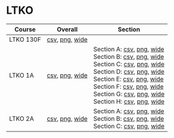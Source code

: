 # LTKO

| Course | Overall | Section |
| ------ | ------- | ------- |
| LTKO 130F | [csv](https://github.com/UCSD-Historical-Enrollment-Data/2025Fall/blob/main/overall/LTKO%20130F.csv), [png](https://raw.githubusercontent.com/UCSD-Historical-Enrollment-Data/2025Fall/main/plot_overall/LTKO%20130F.png), [wide](https://raw.githubusercontent.com/UCSD-Historical-Enrollment-Data/2025Fall/main/plot_overall_wide/LTKO%20130F.png) |  |
| LTKO 1A | [csv](https://github.com/UCSD-Historical-Enrollment-Data/2025Fall/blob/main/overall/LTKO%201A.csv), [png](https://raw.githubusercontent.com/UCSD-Historical-Enrollment-Data/2025Fall/main/plot_overall/LTKO%201A.png), [wide](https://raw.githubusercontent.com/UCSD-Historical-Enrollment-Data/2025Fall/main/plot_overall_wide/LTKO%201A.png) | Section A: [csv](https://github.com/UCSD-Historical-Enrollment-Data/2025Fall/blob/main/section/LTKO%201A_A.csv), [png](https://raw.githubusercontent.com/UCSD-Historical-Enrollment-Data/2025Fall/main/plot_section/LTKO%201A_A.png), [wide](https://raw.githubusercontent.com/UCSD-Historical-Enrollment-Data/2025Fall/main/plot_section_wide/LTKO%201A_A.png)<br>Section B: [csv](https://github.com/UCSD-Historical-Enrollment-Data/2025Fall/blob/main/section/LTKO%201A_B.csv), [png](https://raw.githubusercontent.com/UCSD-Historical-Enrollment-Data/2025Fall/main/plot_section/LTKO%201A_B.png), [wide](https://raw.githubusercontent.com/UCSD-Historical-Enrollment-Data/2025Fall/main/plot_section_wide/LTKO%201A_B.png)<br>Section C: [csv](https://github.com/UCSD-Historical-Enrollment-Data/2025Fall/blob/main/section/LTKO%201A_C.csv), [png](https://raw.githubusercontent.com/UCSD-Historical-Enrollment-Data/2025Fall/main/plot_section/LTKO%201A_C.png), [wide](https://raw.githubusercontent.com/UCSD-Historical-Enrollment-Data/2025Fall/main/plot_section_wide/LTKO%201A_C.png)<br>Section D: [csv](https://github.com/UCSD-Historical-Enrollment-Data/2025Fall/blob/main/section/LTKO%201A_D.csv), [png](https://raw.githubusercontent.com/UCSD-Historical-Enrollment-Data/2025Fall/main/plot_section/LTKO%201A_D.png), [wide](https://raw.githubusercontent.com/UCSD-Historical-Enrollment-Data/2025Fall/main/plot_section_wide/LTKO%201A_D.png)<br>Section E: [csv](https://github.com/UCSD-Historical-Enrollment-Data/2025Fall/blob/main/section/LTKO%201A_E.csv), [png](https://raw.githubusercontent.com/UCSD-Historical-Enrollment-Data/2025Fall/main/plot_section/LTKO%201A_E.png), [wide](https://raw.githubusercontent.com/UCSD-Historical-Enrollment-Data/2025Fall/main/plot_section_wide/LTKO%201A_E.png)<br>Section F: [csv](https://github.com/UCSD-Historical-Enrollment-Data/2025Fall/blob/main/section/LTKO%201A_F.csv), [png](https://raw.githubusercontent.com/UCSD-Historical-Enrollment-Data/2025Fall/main/plot_section/LTKO%201A_F.png), [wide](https://raw.githubusercontent.com/UCSD-Historical-Enrollment-Data/2025Fall/main/plot_section_wide/LTKO%201A_F.png)<br>Section G: [csv](https://github.com/UCSD-Historical-Enrollment-Data/2025Fall/blob/main/section/LTKO%201A_G.csv), [png](https://raw.githubusercontent.com/UCSD-Historical-Enrollment-Data/2025Fall/main/plot_section/LTKO%201A_G.png), [wide](https://raw.githubusercontent.com/UCSD-Historical-Enrollment-Data/2025Fall/main/plot_section_wide/LTKO%201A_G.png)<br>Section H: [csv](https://github.com/UCSD-Historical-Enrollment-Data/2025Fall/blob/main/section/LTKO%201A_H.csv), [png](https://raw.githubusercontent.com/UCSD-Historical-Enrollment-Data/2025Fall/main/plot_section/LTKO%201A_H.png), [wide](https://raw.githubusercontent.com/UCSD-Historical-Enrollment-Data/2025Fall/main/plot_section_wide/LTKO%201A_H.png) |
| LTKO 2A | [csv](https://github.com/UCSD-Historical-Enrollment-Data/2025Fall/blob/main/overall/LTKO%202A.csv), [png](https://raw.githubusercontent.com/UCSD-Historical-Enrollment-Data/2025Fall/main/plot_overall/LTKO%202A.png), [wide](https://raw.githubusercontent.com/UCSD-Historical-Enrollment-Data/2025Fall/main/plot_overall_wide/LTKO%202A.png) | Section A: [csv](https://github.com/UCSD-Historical-Enrollment-Data/2025Fall/blob/main/section/LTKO%202A_A.csv), [png](https://raw.githubusercontent.com/UCSD-Historical-Enrollment-Data/2025Fall/main/plot_section/LTKO%202A_A.png), [wide](https://raw.githubusercontent.com/UCSD-Historical-Enrollment-Data/2025Fall/main/plot_section_wide/LTKO%202A_A.png)<br>Section B: [csv](https://github.com/UCSD-Historical-Enrollment-Data/2025Fall/blob/main/section/LTKO%202A_B.csv), [png](https://raw.githubusercontent.com/UCSD-Historical-Enrollment-Data/2025Fall/main/plot_section/LTKO%202A_B.png), [wide](https://raw.githubusercontent.com/UCSD-Historical-Enrollment-Data/2025Fall/main/plot_section_wide/LTKO%202A_B.png)<br>Section C: [csv](https://github.com/UCSD-Historical-Enrollment-Data/2025Fall/blob/main/section/LTKO%202A_C.csv), [png](https://raw.githubusercontent.com/UCSD-Historical-Enrollment-Data/2025Fall/main/plot_section/LTKO%202A_C.png), [wide](https://raw.githubusercontent.com/UCSD-Historical-Enrollment-Data/2025Fall/main/plot_section_wide/LTKO%202A_C.png) |
